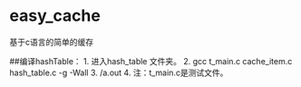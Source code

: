 # easy_cache
基于c语言的简单的缓存

##编译hashTable：
    1. 进入hash_table 文件夹。
    2. gcc t_main.c cache_item.c hash_table.c -g -Wall
    3. /a.out
    4. 注：t_main.c是测试文件。

